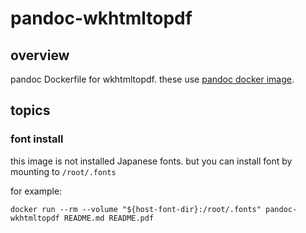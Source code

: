 # pandoc-wkhtmltopdf
## overview
pandoc Dockerfile for wkhtmltopdf.
these use [pandoc docker image](https://hub.docker.com/u/pandoc).

## topics
### font install
this image is not installed Japanese fonts.
but you can install font by mounting to `/root/.fonts`

for example:
```
docker run --rm --volume "${host-font-dir}:/root/.fonts" pandoc-wkhtmltopdf README.md README.pdf
```
